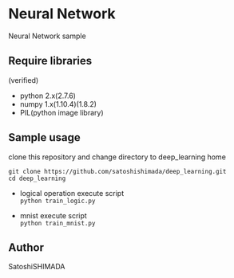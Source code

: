 # Neural Network

Neural Network sample

## Require libraries
(verified)
* python 2.x(2.7.6)
 * numpy 1.x(1.10.4)(1.8.2)
 * PIL(python image library)

## Sample usage
clone this repository and change directory to deep_learning home
```
git clone https://github.com/satoshishimada/deep_learning.git
cd deep_learning
```

* logical operation
  execute script  
  ```python train_logic.py```

* mnist
 execute script  
 ```python train_mnist.py```

## Author
SatoshiSHIMADA

